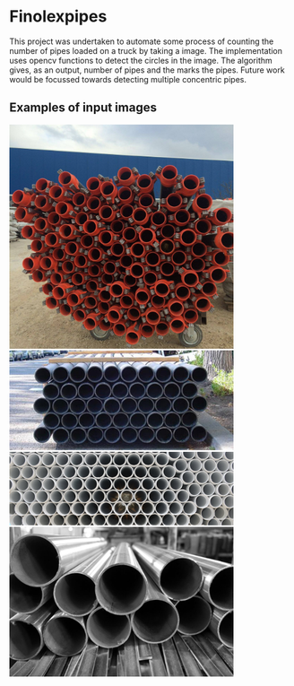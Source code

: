 # Finolexpipes
This project was undertaken to automate some process of counting the number of pipes loaded on a truck by taking a image. The implementation uses opencv functions to detect the circles in the image.
The algorithm gives, as an output, number of pipes and the marks the pipes.
Future work would be focussed towards detecting multiple concentric pipes.

## Examples of input images
<img src="images/pipes.jpg" width="400">
<img src="images/pipes2.jpg" width="400">
<img src="images/pipes3.jpg" width="400">
<img src="images/pipes4.jpg" width="400">
